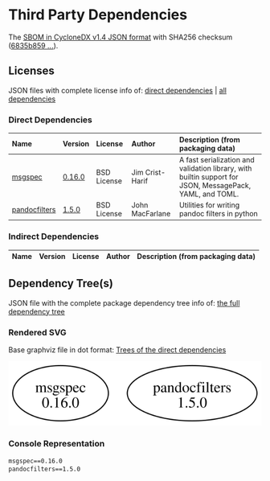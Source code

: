 # Third Party Dependencies

<!--[[[fill sbom_sha256()]]]-->
The [SBOM in CycloneDX v1.4 JSON format](https://git.sr.ht/~sthagen/asiakirjasuodatin/blob/default/sbom/cdx.json) with SHA256 checksum ([6835b859 ...](https://git.sr.ht/~sthagen/asiakirjasuodatin/blob/default/sbom/cdx.json.sha256 "sha256:6835b85943d1fbd229798d283caa7eb9d83122a37849306e36c5d0f8f21888d6")).
<!--[[[end]]] (checksum: 4f31717cf1cce4caa148efe0c968cc79)-->
## Licenses 

JSON files with complete license info of: [direct dependencies](direct-dependency-licenses.json) | [all dependencies](all-dependency-licenses.json)

### Direct Dependencies

<!--[[[fill direct_dependencies_table()]]]-->
| Name                                                 | Version                                                | License     | Author          | Description (from packaging data)                                                                        |
|:-----------------------------------------------------|:-------------------------------------------------------|:------------|:----------------|:---------------------------------------------------------------------------------------------------------|
| [msgspec](https://jcristharif.com/msgspec/)          | [0.16.0](https://pypi.org/project/msgspec/0.16.0/)     | BSD License | Jim Crist-Harif | A fast serialization and validation library, with builtin support for JSON, MessagePack, YAML, and TOML. |
| [pandocfilters](http://github.com/jgm/pandocfilters) | [1.5.0](https://pypi.org/project/pandocfilters/1.5.0/) | BSD License | John MacFarlane | Utilities for writing pandoc filters in python                                                           |
<!--[[[end]]] (checksum: 6b2a8029561248f2efa22d3a441e2d6b)-->

### Indirect Dependencies

<!--[[[fill indirect_dependencies_table()]]]-->
| Name | Version | License | Author | Description (from packaging data) |
|:-----|:--------|:--------|:-------|:----------------------------------|
<!--[[[end]]] (checksum: 8a87b89207db0be2864af66f9266660c)-->

## Dependency Tree(s)

JSON file with the complete package dependency tree info of: [the full dependency tree](package-dependency-tree.json)

### Rendered SVG

Base graphviz file in dot format: [Trees of the direct dependencies](package-dependency-tree.dot.txt)

<img src="./package-dependency-tree.svg" alt="Trees of the direct dependencies" title="Trees of the direct dependencies"/>

### Console Representation

<!--[[[fill dependency_tree_console_text()]]]-->
````console
msgspec==0.16.0
pandocfilters==1.5.0
````
<!--[[[end]]] (checksum: 9a78c35fad40dd8813e0051c7b648ea2)-->
